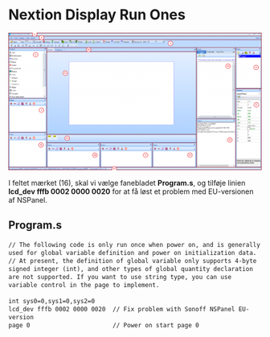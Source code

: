 # Nextion Display Run Ones

![Nextion Editor Main Interface](./Image/editor_overview-1-1024x555.png)

I feltet mærket (16), skal vi vælge fanebladet **Program.s**, og tilføje linien **lcd_dev fffb 0002 0000 0020** for at få løst et problem med EU-versionen af NSPanel.

## Program.s
```
// The following code is only run once when power on, and is generally used for global variable definition and power on initialization data.
// At present, the definition of global variable only supports 4-byte signed integer (int), and other types of global quantity declaration are not supported. If you want to use string type, you can use variable control in the page to implement.

int sys0=0,sys1=0,sys2=0
lcd_dev fffb 0002 0000 0020  // Fix problem with Sonoff NSPanel EU-version
page 0                       // Power on start page 0
```
